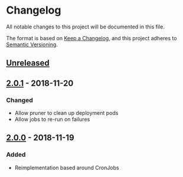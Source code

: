# Changelog
All notable changes to this project will be documented in this file.

The format is based on [Keep a Changelog](https://keepachangelog.com/en/1.0.0/),
and this project adheres to [Semantic Versioning](https://semver.org/spec/v2.0.0.html).

## [Unreleased]

## [2.0.1] - 2018-11-20
### Changed
- Allow pruner to clean up deployment pods
- Allow jobs to re-run on failures

## [2.0.0] - 2018-11-19
### Added
- Reimplementation based around CronJobs

[Unreleased]: https://github.com/appuio/appuio-pruner/compare/v2.0.1...HEAD
[2.0.1]: https://github.com/appuio/appuio-pruner/compare/v2.0.0...v2.0.1
[2.0.0]: https://github.com/appuio/appuio-pruner/compare/v1.0.9...v2.0.0
